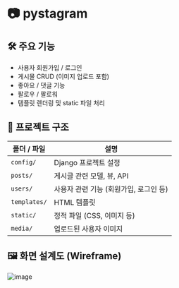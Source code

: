 # 📷 pystagram

## 🛠 주요 기능

- 사용자 회원가입 / 로그인
- 게시물 CRUD (이미지 업로드 포함)
- 좋아요 / 댓글 기능
- 팔로우 / 팔로워
- 템플릿 렌더링 및 static 파일 처리

## 📁 프로젝트 구조

| 폴더 / 파일 | 설명 |
|-------------|------|
| `config/` | Django 프로젝트 설정 |
| `posts/` | 게시글 관련 모델, 뷰, API |
| `users/` | 사용자 관련 기능 (회원가입, 로그인 등) |
| `templates/` | HTML 템플릿 |
| `static/` | 정적 파일 (CSS, 이미지 등) |
| `media/` | 업로드된 사용자 이미지 |

## 🖼 화면 설계도 (Wireframe)
![image](https://github.com/user-attachments/assets/0f4d175c-af27-47d6-a9ea-58a92e254878)
